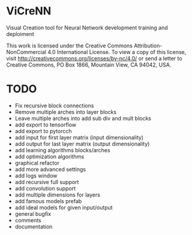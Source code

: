 # ViCreNN
Visual Creation tool for Neural Network development training and deploiment


This work is licensed under the Creative Commons Attribution-NonCommercial 4.0 International License. To view a copy of this license, visit http://creativecommons.org/licenses/by-nc/4.0/ or send a letter to Creative Commons, PO Box 1866, Mountain View, CA 94042, USA.


# TODO

- Fix recursive block connections
- Remove multiple arches into layer blocks
- Leave multiple arches into add sub div and mult blocks
- add export to tensorflow
- add export to pytorcch
- add input for first layer matrix (input dimensionality)
- add output for last layer matrix (output dimensionality)
- add learning algorithms blocks/arches
- add optimization algorithms
- graphical refactor
- add more advanced settings
- add logs window
- add recursive full support
- add convolution support
- add multiple dimensions for layers
- add famous models prefab
- add ideal models for given input/output
- general bugfix
- comments
- documentation

